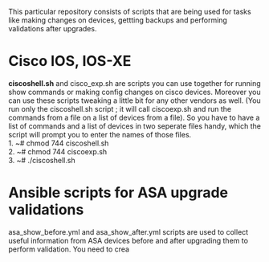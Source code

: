 This particular repository consists of scripts that are being used for tasks like making changes on devices, gettting backups and performing validations after upgrades.
# Cisco IOS, IOS-XE
<b>ciscoshell.sh</b> and cisco_exp.sh are scripts you can use together for running show commands or making config changes on cisco devices. Moreover you can use these scripts tweaking a little bit for any other vendors as well. (You run only the ciscoshell.sh script ; it will call ciscoexp.sh and run the commands from a file on a list of devices from a file). So you have to have a list of commands and a list of devices in two seperate files handy, which the script will prompt you to enter the names of those files. </br> 1. ~# chmod 744 ciscoshell.sh </br> 2. ~# chmod 744 ciscoexp.sh </br> 3. ~#  ./ciscoshell.sh 
# Ansible scripts for ASA upgrade validations
asa_show_before.yml and asa_show_after.yml scripts are used to collect useful information from ASA devices before and after upgrading them to perform validation. You need to crea
